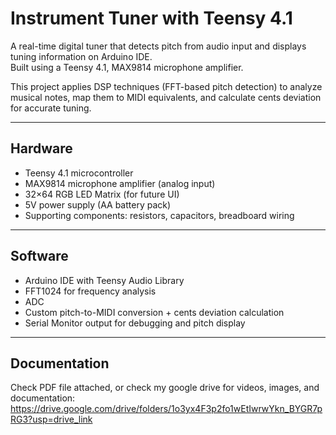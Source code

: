 # Instrument Tuner with Teensy 4.1  

A real-time digital tuner that detects pitch from audio input and displays tuning information on Arduino IDE.  
Built using a Teensy 4.1, MAX9814 microphone amplifier.

This project applies DSP techniques (FFT-based pitch detection) to analyze musical notes, map them to MIDI equivalents, and calculate cents deviation for accurate tuning.  

-- -- -- -- -- -- -- -- -- -- 

## Hardware  
- Teensy 4.1 microcontroller  
- MAX9814 microphone amplifier (analog input)  
- 32×64 RGB LED Matrix (for future UI)  
- 5V power supply (AA battery pack)  
- Supporting components: resistors, capacitors, breadboard wiring  

-- -- -- -- -- -- -- -- -- -- 

## Software
- Arduino IDE with Teensy Audio Library  
- FFT1024 for frequency analysis
- ADC
- Custom pitch-to-MIDI conversion + cents deviation calculation  
- Serial Monitor output for debugging and pitch display  

-- -- -- -- -- -- -- -- -- -- 

## Documentation  
Check PDF file attached, or check my google drive for videos, images, and documentation: 
https://drive.google.com/drive/folders/1o3yx4F3p2fo1wEtIwrwYkn_BYGR7pRG3?usp=drive_link 



